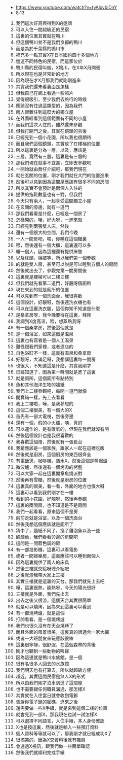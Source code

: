 - https://www.youtube.com/watch?v=tyAlxvbiDnY
- 8:13

1. 我們這次好高興得到X的邀請
1. 可以入住一間超級正的民宿
1. 這裏的位置其實就在鴨川
1. 但這個鴨川並不是我們京都的鴨川
1. 而是為於千葉縣的鴨川市
1. 補充多一點其實X在日本國約四十多個地方
1. 營運不同特色的民宿，而這家位於
1. 鴨川縣的民宿叫做，X鴨川，在X年X月開張
1. 所以現在也是非常新的地方
1. 因為現在才X月那我們就剛剛進來
1. 其實我們還未看裏面是怎樣
1. 但我自己在網上看過一些照片
1. 覺得很吸引，至少我們去旅行的時候
1. 應該沒有住過這類型的，因為我們
1. 兩人很難住到這麼大的獨立屋
1. 在外面經看到這個範圍有不同的小屋
1. 而我們這次入住的，雖然還未參觀
1. 但我打開門之後，其實在鏡頭的背後
1. 已經見到一個小花園，所以我也很期待
1. 而且我們這個鏡頭，其實放了在樓梯的位置
1. 所以這裏是分為一層，以及，應該是
1. 三層，竟然有三層，這裏是有三層的
1. 那我們現在就事不宜遲，立即去參觀吧
1. 一開始就由喬仔介紹吧，那我們現在
1. 就在玄關的位置，剛才我們就在大門的位置進來
1. 然後可以見到因為這間屋應該有很多不同的房間
1. 所以其實不會預計是兩個人入住的
1. 提供的拖鞋數量也有十對，但我們
1. 今天只有兩人，一起享受這間獨立小屋
1. 在玄關的旁邊，就有一道門
1. 那我們看看是什麼，已經是一間房了
1. 怎樣開的，嘩，好大呀，一進來就
1. 已經見到兩張雙人床，然後
1. 還有一個很大的空間，我們今晚
1. 一人一間房吧，喂，你睡在這個櫃裏
1. 喂，然後還有一個大櫃，這裏還可以多
1. 睡一個人，因為這裡還有提供床墊
1. 以及枕頭，棉被等，所以我們第一個參觀
1. 的就是雙人房，甚至可以説是可以睡到五個人的房間
1. 然後就出去了，參觀完第一間房間後
1. 這裏就是樓梯可以二樓三樓
1. 但我們就先看第二道門，好靚呀個廁所
1. 現在來到的就是廁所的位置
1. 可以見到有一個洗面台，我很喜歡
1. 這個設計，好靚呀，然後連洗衣機也有
1. 可以在這裏洗衣服，這個你知不知道是什麼
1. 是桑拿房呀，我今晚要待在這裏，拜拜
1. 我調到X度高温，喂，想蒸熟我呀
1. 有一個桑拿房，然後這個就是
1. 是一個浴室，如來這個是温泉
1. 這裏也有寫者是一個人工温泉
1. 難怪跟我們家裡，或者酒店的
1. 自色浴缸不一樣，這裏有温泉和桑拿房
1. 好靚呀，大滿足呀，我想講這裏每一間房
1. 也很大，不知道這是什麼，其實我剛才
1. 已經知道了，因為第一時間就是進了這裏
1. 就是廁所，這個廁所有點特別
1. 魚和其他海洋生物的牆紙
1. 我們上二樓參觀吧，每開一道門就像
1. 開寶箱一樣，先上去看看
1. 我上二樓啦，嘩，是我夢想的
1. 這個二樓很美，有一個大的X
1. 首先有一部大電視，然後旁邊
1. 還有一個，假的小火爐，咦，真的
1. 可以運作的，是有暖氣的，但現在我們就沒有開
1. 然後這個設計也是我很喜歡的
1. 我喜歡這個燈，然後就有一張長台
1. 我猜應該是一個家族，跟家人一起在這裡吃飯
1. 然後就是廚房，這個廚房的東西很齊全
1. 有電飯煲，咖啡機，熱水X，然後這個是蒸焗爐
1. 微波爐，然後還有一個烤肉的烤盤
1. 可以大家一起在這裏開章魚燒派對
1. 然後再有雪櫃，然後就是廚房的位置
1. 這裏真的很美，看一看，外面的地方也很大呀
1. 這裏可以看到我們剛才在一樓
1. 看到的小花園，好靚呀，然後再參觀
1. 這裏的兩間房，也不知道是不是房間
1. 我們一起看看，原來這個不是房
1. 向前走就是浴室，以及一個洗面台
1. 然後我想這個應該就是廁所了
1. 猜中了，牆紙不同了，換了雞泡魚以及一些
1. 醜醜魚，我們看看旁邊的房間吧
1. 這間是一間藍色調的房
1. 有一部投影機，這裏可以看電影
1. 或者一間娛樂房，這裏應該可以睡到兩個人
1. 因為這裏提供了兩人的床具
1. 然後三樓就交給呀聰介紹吧
1. 之後就燈我帶大家上三樓
1. 其實三樓就是這裏的天台，那我們就先上去吧
1. 嘩，這裏很熱，超熱呀，今天的陽光很好
1. 三樓就是外面，我們先出去
1. 出去之後又很涼，這個天台其實很簡單
1. 就是可以燒烤，因為來到這裏可以看到
1. 有一部燒烤爐，就是這個
1. 打開看看，是一個燒烤爐
1. 我們也很久沒有在天台燒烤了
1. 而且外面的風景很美，這裏真的很適合一家大細
1. 或者一大班朋友來玩應該很棒
1. 這裏很寧靜，很舒服，在這個森林的背後
1. 剛才也聽到一些動物的叫聲
1. 因為這邊就是鴨川水族館，是一個
1. 很有名很多人回去的水族館
1. 我們明天也有打算去，所以就超級方便
1. 超近，其實這間民宿是無人X的形式
1. 所以由我們剛才泊車到進了這間屋
1. 也不需要跟任何職員溝通，那怎樣X
1. 其實就在入住當日就會收到電郵
1. 告訴你電子鎖的密碼，進來之後
1. 還需要做一些X手續，就是來到這個二樓的位置
1. 就會見到一部X，那我現在也試一試怎樣X
1. 可以選擇不同語言，入住手續，本人身份確認
1. X也是按這裏，然後就是輸入一些預訂資料
1. 個人資料等等就可以了，那我剛才就已經成功X了
1. 很搞笑的，因為X交資料後就有職員
1. 會透過X視訊，跟我們做一些簡單確認
1. 然後我們就順利完成手續
